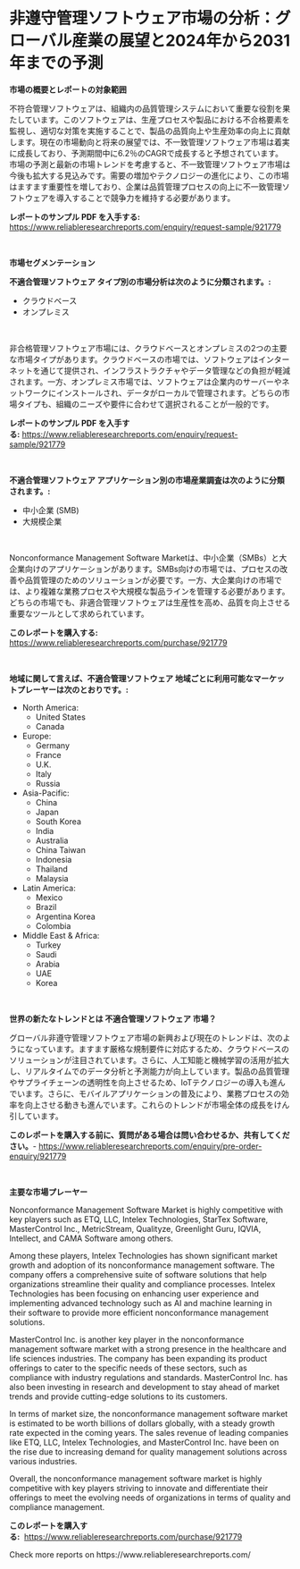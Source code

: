 <p><h1>非遵守管理ソフトウェア市場の分析：グローバル産業の展望と2024年から2031年までの予測</h1></p><p><strong>市場の概要とレポートの対象範囲</strong></p>
<p><p>不符合管理ソフトウェアは、組織内の品質管理システムにおいて重要な役割を果たしています。このソフトウェアは、生産プロセスや製品における不合格要素を監視し、適切な対策を実施することで、製品の品質向上や生産効率の向上に貢献します。現在の市場動向と将来の展望では、不一致管理ソフトウェア市場は着実に成長しており、予測期間中に6.2％のCAGRで成長すると予想されています。市場の予測と最新の市場トレンドを考慮すると、不一致管理ソフトウェア市場は今後も拡大する見込みです。需要の増加やテクノロジーの進化により、この市場はますます重要性を増しており、企業は品質管理プロセスの向上に不一致管理ソフトウェアを導入することで競争力を維持する必要があります。</p></p>
<p><strong>レポートのサンプル PDF を入手する:</strong> <a href="https://www.reliableresearchreports.com/enquiry/request-sample/921779">https://www.reliableresearchreports.com/enquiry/request-sample/921779</a></p>
<p>&nbsp;</p>
<p><strong>市場セグメンテーション</strong></p>
<p><strong>不適合管理ソフトウェア タイプ別の市場分析は次のように分類されます。:</strong></p>
<p><ul><li>クラウドベース</li><li>オンプレミス</li></ul></p>
<p>&nbsp;</p>
<p><p>非合格管理ソフトウェア市場には、クラウドベースとオンプレミスの2つの主要な市場タイプがあります。クラウドベースの市場では、ソフトウェアはインターネットを通じて提供され、インフラストラクチャやデータ管理などの負担が軽減されます。一方、オンプレミス市場では、ソフトウェアは企業内のサーバーやネットワークにインストールされ、データがローカルで管理されます。どちらの市場タイプも、組織のニーズや要件に合わせて選択されることが一般的です。</p></p>
<p><strong>レポートのサンプル PDF を入手する:</strong>&nbsp;<a href="https://www.reliableresearchreports.com/enquiry/request-sample/921779">https://www.reliableresearchreports.com/enquiry/request-sample/921779</a></p>
<p>&nbsp;</p>
<p><strong> 不適合管理ソフトウェア アプリケーション別の市場産業調査は次のように分類されます。:</strong></p>
<p><ul><li>中小企業 (SMB)</li><li>大規模企業</li></ul></p>
<p>&nbsp;</p>
<p><p>Nonconformance Management Software Marketは、中小企業（SMBs）と大企業向けのアプリケーションがあります。SMBs向けの市場では、プロセスの改善や品質管理のためのソリューションが必要です。一方、大企業向けの市場では、より複雑な業務プロセスや大規模な製品ラインを管理する必要があります。どちらの市場でも、非適合管理ソフトウェアは生産性を高め、品質を向上させる重要なツールとして求められています。</p></p>
<p><strong>このレポートを購入する:</strong>&nbsp; <a href="https://www.reliableresearchreports.com/purchase/921779">https://www.reliableresearchreports.com/purchase/921779</a></p>
<p>&nbsp;</p>
<p><strong>地域に関して言えば、不適合管理ソフトウェア 地域ごとに利用可能なマーケットプレーヤーは次のとおりです。:</strong></p>
<p><ul>
    <li>
        North America:
        <ul>
            <li>United States</li>
            <li>Canada</li>
        </ul>
    </li>
    <li>
        Europe:
        <ul>
            <li>Germany</li>
            <li>France</li>
            <li>U.K.</li>
            <li>Italy</li>
            <li>Russia</li>
        </ul>
    </li>
    <li>
        Asia-Pacific:
        <ul>
            <li>China</li>
            <li>Japan</li>
            <li>South Korea</li>
            <li>India</li>
            <li>Australia</li>
            <li>China Taiwan</li>
            <li>Indonesia</li>
            <li>Thailand</li>
            <li>Malaysia</li>
        </ul>
    </li>
    <li>
        Latin America:
        <ul>
            <li>Mexico</li>
            <li>Brazil</li>
            <li>Argentina Korea</li>
            <li>Colombia</li>
        </ul>
    </li>
    <li>
        Middle East & Africa:
        <ul>
            <li>Turkey</li>
            <li>Saudi</li>
            <li>Arabia</li>
            <li>UAE</li>
            <li>Korea</li>
        </ul>
    </li>
    </ul></p>
<p>&nbsp;</p>
<p><strong>世界の新たなトレンドとは 不適合管理ソフトウェア 市場？</strong></p>
<p><p>グローバル非遵守管理ソフトウェア市場の新興および現在のトレンドは、次のようになっています。ますます厳格な規制要件に対応するため、クラウドベースのソリューションが注目されています。さらに、人工知能と機械学習の活用が拡大し、リアルタイムでのデータ分析と予測能力が向上しています。製品の品質管理やサプライチェーンの透明性を向上させるため、IoTテクノロジーの導入も進んでいます。さらに、モバイルアプリケーションの普及により、業務プロセスの効率を向上させる動きも進んでいます。これらのトレンドが市場全体の成長をけん引しています。</p></p>
<p><strong>このレポートを購入する前に、質問がある場合は問い合わせるか、共有してください。</strong>- <a href="https://www.reliableresearchreports.com/enquiry/pre-order-enquiry/921779">https://www.reliableresearchreports.com/enquiry/pre-order-enquiry/921779</a></p>
<p>&nbsp;</p>
<p><strong>主要な市場プレーヤー</strong></p>
<p><p>Nonconformance Management Software Market is highly competitive with key players such as ETQ, LLC, Intelex Technologies, StarTex Software, MasterControl Inc., MetricStream, Qualityze, Greenlight Guru, IQVIA, Intellect, and CAMA Software among others.</p><p>Among these players, Intelex Technologies has shown significant market growth and adoption of its nonconformance management software. The company offers a comprehensive suite of software solutions that help organizations streamline their quality and compliance processes. Intelex Technologies has been focusing on enhancing user experience and implementing advanced technology such as AI and machine learning in their software to provide more efficient nonconformance management solutions.</p><p>MasterControl Inc. is another key player in the nonconformance management software market with a strong presence in the healthcare and life sciences industries. The company has been expanding its product offerings to cater to the specific needs of these sectors, such as compliance with industry regulations and standards. MasterControl Inc. has also been investing in research and development to stay ahead of market trends and provide cutting-edge solutions to its customers.</p><p>In terms of market size, the nonconformance management software market is estimated to be worth billions of dollars globally, with a steady growth rate expected in the coming years. The sales revenue of leading companies like ETQ, LLC, Intelex Technologies, and MasterControl Inc. have been on the rise due to increasing demand for quality management solutions across various industries.</p><p>Overall, the nonconformance management software market is highly competitive with key players striving to innovate and differentiate their offerings to meet the evolving needs of organizations in terms of quality and compliance management.</p></p>
<p><strong>このレポートを購入する:</strong>&nbsp;&nbsp;<a href="https://www.reliableresearchreports.com/purchase/921779">https://www.reliableresearchreports.com/purchase/921779</a></p>
<p>Check more reports on https://www.reliableresearchreports.com/</p>